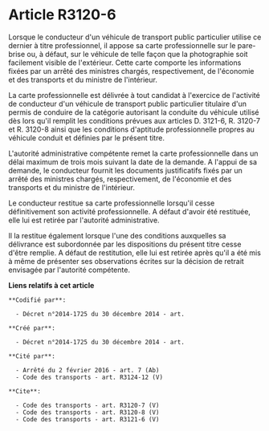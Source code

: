 # Article R3120-6

Lorsque le conducteur d'un véhicule de transport public particulier utilise ce dernier à titre professionnel, il appose sa
carte professionnelle sur le pare-brise ou, à défaut, sur le véhicule de telle façon que la photographie soit facilement
visible de l'extérieur. Cette carte comporte les informations fixées par un arrêté des ministres chargés, respectivement, de
l'économie et des transports et du ministre de l'intérieur. 

La carte professionnelle est délivrée à tout candidat à l'exercice de l'activité de conducteur d'un véhicule de transport
public particulier titulaire d'un permis de conduire de la catégorie autorisant la conduite du véhicule utilisé dès lors
qu'il remplit les conditions prévues aux articles D. 3121-6, R. 3120-7 et R. 3120-8 ainsi que les conditions d'aptitude
professionnelle propres au véhicule conduit et définies par le présent titre. 

L'autorité administrative compétente remet la carte professionnelle dans un délai maximum de trois mois suivant la date de la
demande. A l'appui de sa demande, le conducteur fournit les documents justificatifs fixés par un arrêté des ministres
chargés, respectivement, de l'économie et des transports et du ministre de l'intérieur. 

Le conducteur restitue sa carte professionnelle lorsqu'il cesse définitivement son activité professionnelle. A défaut d'avoir
été restituée, elle lui est retirée par l'autorité administrative. 

Il la restitue également lorsque l'une des conditions auxquelles sa délivrance est subordonnée par les dispositions du
présent titre cesse d'être remplie. A défaut de restitution, elle lui est retirée après qu'il a été mis à même de présenter
ses observations écrites sur la décision de retrait envisagée par l'autorité compétente.

**Liens relatifs à cet article**

	**Codifié par**:

	  - Décret n°2014-1725 du 30 décembre 2014 - art.

	**Créé par**:

	  - Décret n°2014-1725 du 30 décembre 2014 - art.

	**Cité par**:

	  - Arrêté du 2 février 2016 - art. 7 (Ab)
	  - Code des transports - art. R3124-12 (V)

	**Cite**:

	  - Code des transports - art. R3120-7 (V)
	  - Code des transports - art. R3120-8 (V)
	  - Code des transports - art. R3121-6 (V)
